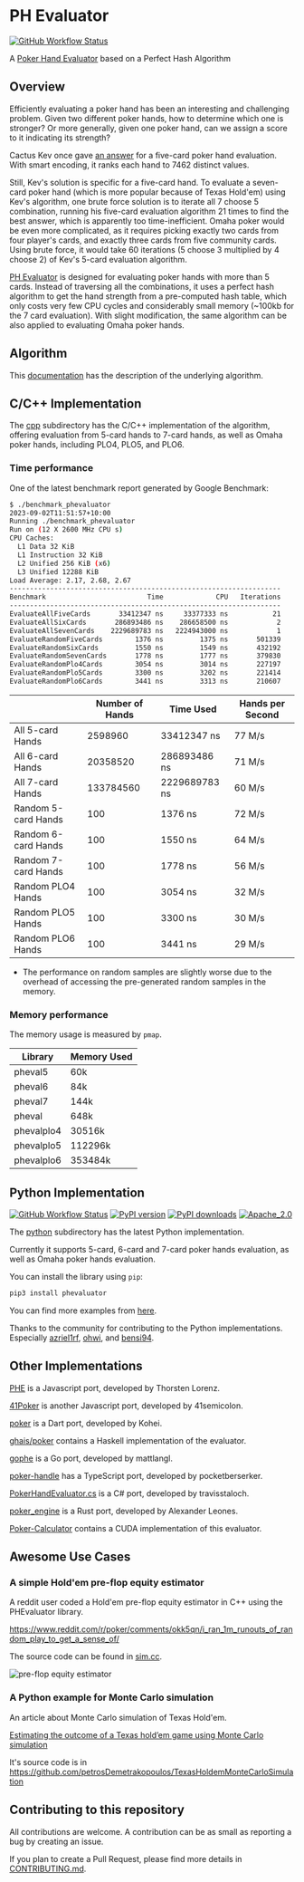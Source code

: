 # PH Evaluator

[![GitHub Workflow Status](https://img.shields.io/github/workflow/status/HenryRLee/PokerHandEvaluator/CI?color=green&logo=github)](https://github.com/HenryRLee/PokerHandEvaluator/actions/workflows/ci.yml)

A [Poker Hand Evaluator](https://github.com/HenryRLee/PokerHandEvaluator) based on a Perfect Hash Algorithm

## Overview

Efficiently evaluating a poker hand has been an interesting and challenging
problem. Given two different poker hands, how to determine which one is
stronger? Or more generally, given one poker hand, can we assign a score to
it indicating its strength?

Cactus Kev once gave [an answer](http://suffe.cool/poker/evaluator.html) for
a five-card poker hand evaluation. With smart encoding, it ranks each hand
to 7462 distinct values.

Still, Kev's solution is specific for a five-card hand. To evaluate a
seven-card poker hand (which is more popular because of Texas Hold'em) using
Kev's algorithm, one brute force solution is to iterate all 7 choose 5
combination, running his five-card evaluation algorithm 21 times to find the
best answer, which is apparently too time-inefficient. Omaha poker would be
even more complicated, as it requires picking exactly two cards from four
player's cards, and exactly three cards from five community cards. Using
brute force, it would take 60 iterations (5 choose 3 multiplied by 4 choose 2)
of Kev's 5-card evaluation algorithm.

[PH Evaluator](https://github.com/HenryRLee/PokerHandEvaluator) is designed
for evaluating poker hands with more than 5 cards. Instead of traversing all
the combinations, it uses a perfect hash algorithm to get the hand strength
from a pre-computed hash table, which only costs very few CPU cycles and
considerably small memory (~100kb for the 7 card evaluation). With slight
modification, the same algorithm can be also applied to evaluating Omaha
poker hands.

## Algorithm

This [documentation](Documentation/Algorithm.md) has the description of the
underlying algorithm.

## C/C++ Implementation

The [cpp](cpp) subdirectory has the C/C++ implementation of the algorithm,
offering evaluation from 5-card hands to 7-card hands, as well as Omaha
poker hands, including PLO4, PLO5, and PLO6.

### Time performance

One of the latest benchmark report generated by Google Benchmark:

```bash
$ ./benchmark_phevaluator
2023-09-02T11:51:57+10:00
Running ./benchmark_phevaluator
Run on (12 X 2600 MHz CPU s)
CPU Caches:
  L1 Data 32 KiB
  L1 Instruction 32 KiB
  L2 Unified 256 KiB (x6)
  L3 Unified 12288 KiB
Load Average: 2.17, 2.68, 2.67
-------------------------------------------------------------------
Benchmark                         Time             CPU   Iterations
-------------------------------------------------------------------
EvaluateAllFiveCards       33412347 ns     33377333 ns           21
EvaluateAllSixCards       286893486 ns    286658500 ns            2
EvaluateAllSevenCards    2229689783 ns   2224943000 ns            1
EvaluateRandomFiveCards        1376 ns         1375 ns       501339
EvaluateRandomSixCards         1550 ns         1549 ns       432192
EvaluateRandomSevenCards       1778 ns         1777 ns       379830
EvaluateRandomPlo4Cards        3054 ns         3014 ns       227197
EvaluateRandomPlo5Cards        3300 ns         3202 ns       221414
EvaluateRandomPlo6Cards        3441 ns         3313 ns       210607
```

|   | Number of Hands | Time Used | Hands per Second |
|---|---|---|---|
| All 5-card Hands | 2598960 | 33412347 ns | 77 M/s |
| All 6-card Hands | 20358520 | 286893486 ns | 71 M/s |
| All 7-card Hands | 133784560 | 2229689783 ns | 60 M/s |
| Random 5-card Hands | 100 | 1376 ns | 72 M/s |
| Random 6-card Hands | 100 | 1550 ns | 64 M/s |
| Random 7-card Hands | 100 | 1778 ns | 56 M/s |
| Random PLO4 Hands | 100 | 3054 ns | 32 M/s |
| Random PLO5 Hands | 100 | 3300 ns | 30 M/s |
| Random PLO6 Hands | 100 | 3441 ns | 29 M/s |

* The performance on random samples are slightly worse due to the overhead
of accessing the pre-generated random samples in the memory.

### Memory performance

The memory usage is measured by `pmap`.

| Library | Memory Used |
|---|---|
| pheval5 | 60k |
| pheval6 | 84k |
| pheval7 | 144k |
| pheval | 648k |
| phevalplo4 | 30516k |
| phevalplo5 | 112296k |
| phevalplo6 | 353484k |

## Python Implementation

[![GitHub Workflow Status](https://img.shields.io/github/workflow/status/HenryRLee/PokerHandEvaluator/CI?color=green&logo=github)](https://github.com/HenryRLee/PokerHandEvaluator/actions/workflows/ci.yml)
[![PyPI version](https://badge.fury.io/py/phevaluator.svg)](https://badge.fury.io/py/phevaluator)
[![PyPI downloads](https://img.shields.io/pypi/dm/phevaluator)](https://shields.io/category/downloads)
[![Apache_2.0](https://img.shields.io/badge/License-Apache_2.0-blue.svg)](https://github.com/HenryRLee/PokerHandEvaluator/blob/master/python/LICENSE)

The [python](python) subdirectory has the latest Python implementation.

Currently it supports 5-card, 6-card and 7-card poker hands evaluation, as well
as Omaha poker hands evaluation.

You can install the library using `pip`:

```sh
pip3 install phevaluator
```

You can find more examples from [here](https://github.com/HenryRLee/PokerHandEvaluator/tree/master/python#using-the-library).

Thanks to the community for contributing to the Python implementations. Especially
[azriel1rf](https://github.com/azriel1rf),
[ohwi](https://github.com/ohwi),
and [bensi94](https://github.com/bensi94).

## Other Implementations

[PHE](https://github.com/thlorenz/phe) is a Javascript port, developed by Thorsten
Lorenz.

[41Poker](https://github.com/41semicolon/41poker) is another Javascript port,
developed by 41semicolon.

[poker](https://pub.dev/packages/poker) is a Dart port, developed by Kohei.

[ghais/poker](https://github.com/ghais/poker/blob/main/src/Poker/Holdem/Evaluate.hs)
contains a Haskell implementation of the evaluator.

[gophe](https://github.com/mattlangl/gophe) is a Go port, developed by mattlangl.

[poker-handle](https://github.com/pocketberserker/poker-handle/tree/main/src/poker)
has a TypeScript port, developed by pocketberserker.

[PokerHandEvaluator.cs](https://github.com/travisstaloch/PokerHandEvaluator.cs)
is a C# port, developed by travisstaloch.

[poker_engine](https://github.com/aleo101/poker_engine) is a Rust port,
developed by Alexander Leones.

[Poker-Calculator](https://github.com/tryabin/Poker-Calculator) contains a CUDA
implementation of this evaluator.

## Awesome Use Cases

### A simple Hold'em pre-flop equity estimator

A reddit user coded a Hold'em pre-flop equity estimator in C++ using the
PHEvaluator library.

<https://www.reddit.com/r/poker/comments/okk5qn/i_ran_1m_runouts_of_random_play_to_get_a_sense_of/>

The source code can be found in [sim.cc](https://gist.github.com/bwasti/c2ca972c57f4fb581813f82f010c7cb2).

![pre-flop equity estimator](https://i.redd.it/ibav59awmab71.jpg)

### A Python example for Monte Carlo simulation

An article about Monte Carlo simulation of Texas Hold'em.

[Estimating the outcome of a Texas hold’em game using Monte Carlo simulation](https://petrosdemetrakopoulos.medium.com/estimating-the-outcome-of-a-texas-holdem-game-using-monte-carlo-simulation-1be35be29036)

It's source code is in <https://github.com/petrosDemetrakopoulos/TexasHoldemMonteCarloSimulation>

## Contributing to this repository

All contributions are welcome. A contribution can be as small as reporting a bug
by creating an issue.

If you plan to create a Pull Request, please find more details in [CONTRIBUTING.md](CONTRIBUTING.md).
